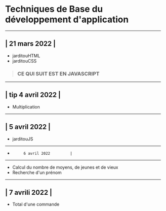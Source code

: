 # Techniques de Base du développement d'application


---------------------------------
|          21 mars 2022         |
---------------------------------
- jarditouHTML
- jarditouCSS



> ### CE QUI SUIT EST EN JAVASCRIPT


---------------------------------
| tip      4 avril 2022         |
---------------------------------
- Multiplication

---------------------------------
|          5 avril 2022         |
---------------------------------
- jarditouJS

---------------------------------
-          6 avril 2022         |
---------------------------------
- Calcul du nombre de moyens, de jeunes et de vieux
- Recherche d'un prénom

---------------------------------
|         7 avrili 2022         |
---------------------------------
- Total d'une commande